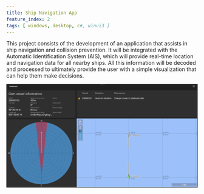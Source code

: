 ```yaml
---
title: Ship Navigation App
feature_index: 2
tags: [ windows, desktop, c#, winui3 ]
---
```


This project consists of the development of an application that assists in ship navigation and collision prevention. It
will be integrated with the Automatic Identification System (AIS), which will provide real-time location and navigation
data for all nearby ships. All this information will be decoded and processed to ultimately provide the user with a
simple visualization that can help them make decisions.

![Ship Navigation Image](thumbnail.webp)

